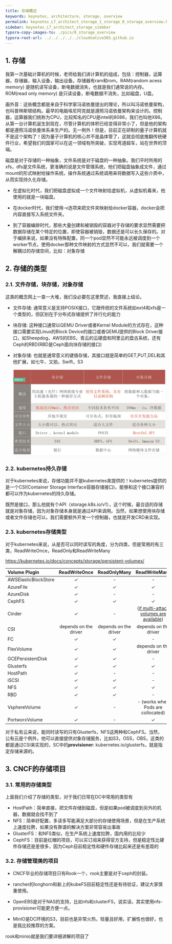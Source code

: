 ```yaml
---
title: 存储概述
keywords: keynotes, architecture, storage, overview
permalink: keynotes_L7_architect_storage_1_storage_0_storage_overview.html
sidebar: keynotes_L7_architect_storage_sidebar
typora-copy-images-to: ./pics/0_storage_overview
typora-root-url: ../../../../../cloudnative365.github.io
---
```


## 1. 存储

我第一次基础计算机的时候，老师给我们讲计算机的组成，包括：控制器，运算器，存储器，输入设备，输出设备。存储器有ram和rom，RAM(random acess memory) 是随机读写设备，断电数据消失，也就是我们通常说的内存。ROM(read only memory) 是只读设备，断电数据不消失，比如磁盘，U盘。

画外音：这些概念都是来自于科学家冯诺依曼提出的理论，所以叫冯诺依曼架构，也叫普林斯顿结构。最早的电脑埃尼阿克就是遵照冯诺依曼架构来设计的。控制器，运算器我们统称为CPU，比较知名的CPU是intel的8086，我们也叫他X86。从第一台计算机诞生到现在，尽管计算机的体积已经变得非常小了，但是他的架构都是遵照冯诺依曼体系来生产的。无一例外！但是，目前正在研制的量子计算机就不是这个架构了！因为量子计算机的核心并不是晶体管了，这就会彻底推翻传统硬件行业，希望我们的国家可以在这一领域有所突破，实现弯道超车，站在世界的顶端。

磁盘是对于存储的一种抽象，文件系统是对于磁盘的一种抽象。我们平时所用的xfs，dfs是文件系统，更准确的说是文件管理系统，他们把磁盘抽象成文件，通过mount的形式映射给操作系统，操作系统通过系统调用来将数据写入这些介质中，从而实现持久化存储。

+ 在虚拟化时代，我们把磁盘虚拟成一个文件映射给虚拟机，从虚拟机看来，他使用的就是一块磁盘。

+ 在docker时代，我们使用-v选项来把文件夹映射给docker容器，docker会把内容直接写入系统文件夹。
+ 到了容器编排时代，那些大量创建和被销毁的容器对于存储的要求显然需要把数据存储在某个特定的位置，即使容器被销毁，数据还是可以长久保存的。对于编排来说，如果没有特殊配置，同一个pod显然不可能永远被调度到一个worker节点，使用docker那种文件映射的方式显然不可以，我们就需要一个解耦过的存储空间，比如：对象存储

## 2. 存储的类型

### 2.1. 文件存储，块存储，对象存储

这类的概念网上一查一大堆，我们没必要在这里赘述，我直接上结论。

+ 文件存储: 通常意义是支持POSIX接口，它跟传统的文件系统如ext4和xfs是一个类型的，但区别在于分布式存储提供了并行化的能力

+ 块存储: 这种接口通常以QEMU Driver或者Kernel Module的方式存在，这种接口需要实现Linux的Block Device的接口或者QEMU提供的Block Driver接口，如Sheepdog，AWS的EBS，青云的云硬盘和阿里云的盘古系统，还有Ceph的RBD(RBD是Ceph面向块存储的接口)

+ 对象存储: 也就是通常意义的键值存储，其接口就是简单的GET,PUT,DEL和其他扩展，如七牛、又拍，Swift，S3

  ![img](/pages/keynotes/L7_architect_storage/1_storage/pics/0_storage_overview/watermark,type_ZmFuZ3poZW5naGVpdGk,shadow_10,text_aHR0cHM6Ly9ibG9nLmNzZG4ubmV0L21hcnkwNzEy,size_16,color_FFFFFF,t_70.png)

### 2.2. kubernetes持久存储

对于kubernetes来说，存储功能并不是kubernetes来提供的！kubernetes提供的是一个CSI(Container Storage Interface容器存储接口)，能够和这个接口兼容的都可以作为kubernetes的持久存储。

既然是接口，那么他就有个API（storage.k8s.io/v1），这个时候，最合适的存储就是对象存储，因为对象存储本身就是通过API来调用。当然，如果想使用块存储或者文件存储也可以，我们需要额外开发一个控制器，也就是开发CRD来实现。

### 2.3. kubernetes存储类型

对于kubernetes来说，从是否可以同时读写的角度，分为四类，但是常用的有三类，ReadWriteOnce，ReadOnly和ReadWriteMany

https://kubernetes.io/docs/concepts/storage/persistent-volumes/

| Volume Plugin        |     ReadWriteOnce     |     ReadOnlyMany      |                        ReadWriteMany                         | ReadWriteOncePod      |
| :------------------- | :-------------------: | :-------------------: | :----------------------------------------------------------: | --------------------- |
| AWSElasticBlockStore |           ✓           |           -           |                              -                               | -                     |
| AzureFile            |           ✓           |           ✓           |                              ✓                               | -                     |
| AzureDisk            |           ✓           |           -           |                              -                               | -                     |
| CephFS               |           ✓           |           ✓           |                              ✓                               | -                     |
| Cinder               |           ✓           |           -           | ([if multi-attach volumes are available](https://github.com/kubernetes/cloud-provider-openstack/blob/master/docs/cinder-csi-plugin/features.md#multi-attach-volumes)) | -                     |
| CSI                  | depends on the driver | depends on the driver |                    depends on the driver                     | depends on the driver |
| FC                   |           ✓           |           ✓           |                              -                               | -                     |
| FlexVolume           |           ✓           |           ✓           |                    depends on the driver                     | -                     |
| GCEPersistentDisk    |           ✓           |           ✓           |                              -                               | -                     |
| Glusterfs            |           ✓           |           ✓           |                              ✓                               | -                     |
| HostPath             |           ✓           |           -           |                              -                               | -                     |
| iSCSI                |           ✓           |           ✓           |                              -                               | -                     |
| NFS                  |           ✓           |           ✓           |                              ✓                               | -                     |
| RBD                  |           ✓           |           ✓           |                              -                               | -                     |
| VsphereVolume        |           ✓           |           -           |              - (works when Pods are collocated)              | -                     |
| PortworxVolume       |           ✓           |           -           |                              ✓                               | -                     |

对于私有云来说，能同时读写的只有Glusterfs，NFS这两种和CephFS。当然，公有云是个例外，他可以直接提供对象存储服务，比如S3，OSS，OBS，这类的都是通过CSI来实现的，SC中的**provisioner**: kubernetes.io/glusterfs，就是指定存储来源的。

## 3. CNCF的存储项目

### 3.1. 常用的存储类型

上面我们介绍了存储的类型，对于我们日常在DC中常用的类型有

+ HostPath：简单直接，把文件存储到磁盘，但是如果pod被调度到另外的机器，数据就会找不到了
+ NFS：简单好配置，多读多写能满足大部分的存储使用场景，但是在生产系统上速度拉胯，如果没有靠谱的解决方案非常容易出事故
+ GlusterFS：和NFS类似，在生产系统上速度拉胯，国内用的比较少
+ CephFS：目前是红帽的项目，可以买订阅来获得官方支持，但是稳定性比硬件存储还是差很多，因为Ceph目前稳定性和硬件存储比起来还是有差距的

### 3.2. 存储管理类的项目

+ CNCF毕业的存储项目只有Rook一个，rook主要是对于ceph的封装。

+ rancher的longhorn和新上的kubeFS目前稳定性还是有待验证，建议大家慎重使用。

+ OpenEBS是对于NAS的支持，比如nfs和clusterFS，说实话，其实使用nfs-provisioner可能更方便一点。

+ MinIO是DC环境的S3，目前也是非常火热，轻量且好用，扩展性也很好，也是我比较推荐的方案。

rook和minio就是我们要详细讲解的项目了
